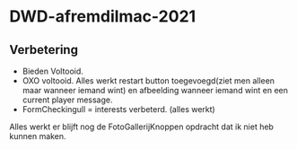 # DWD-afremdilmac-2021
## Verbetering

* Bieden Voltooid.
* OXO voltooid. Alles werkt restart button toegevoegd(ziet men alleen maar wanneer iemand wint) en afbeelding wanneer iemand wint en een current player message.
* FormCheckingull = interests verbeterd. (alles werkt)

Alles werkt er blijft nog de FotoGallerijKnoppen opdracht dat ik niet heb kunnen maken.